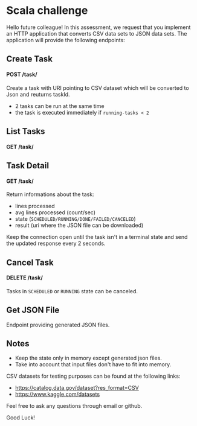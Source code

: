 # Scala challenge

Hello future colleague! In this assessment, we request that you implement an HTTP application that converts CSV data sets to JSON data sets. The application will provide the following endpoints:
 
## Create Task 
#### POST /task/
Create a task with URI pointing to CSV dataset which will be converted to Json and reuturns taskId.
   - 2 tasks can be run at the same time
   - the task is executed immediately if `running-tasks < 2` 

## List Tasks 
#### GET /task/

## Task Detail 
#### GET /task/<taskId>
Return informations about the task:    
- lines processed
- avg lines processed (count/sec)
- state (`SCHEDULED/RUNNING/DONE/FAILED/CANCELED`)
- result (uri where the JSON file can be downloaded)

Keep the connection open until the task isn't in a terminal state and send the updated response every 2 seconds.

## Cancel Task
#### DELETE /task/<taskId>
Tasks in `SCHEDULED` or `RUNNING` state can be canceled.

## Get JSON File
Endpoint providing generated JSON files.

## Notes
- Keep the state only in memory except generated json files.
- Take into account that input files don't have to fit into memory.

CSV datasets for testing purposes can be found at the following links:
* https://catalog.data.gov/dataset?res_format=CSV
* https://www.kaggle.com/datasets

Feel free to ask any questions through email or github.

Good Luck!
